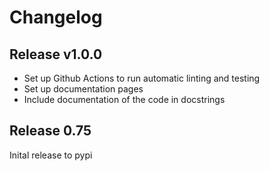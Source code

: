 Changelog
=========

## Release v1.0.0

* Set up Github Actions to run automatic linting and testing
* Set up documentation pages
* Include documentation of the code in docstrings

## Release 0.75

Inital release to pypi

